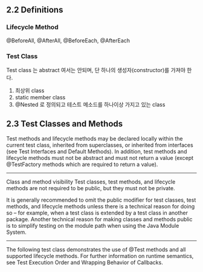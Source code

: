 ## 2.2 Definitions
### Lifecycle Method
@BeforeAll, @AfterAll, @BeforeEach, @AfterEach

### Test Class
Test class 는 abstract 여서는 안되며, 단 하나의 생성자(constructor)를 가져야 한다.
1. 최상위 class
2. static member class 
3. @Nested 로 정의되고 테스트 메소드를 하나이상 가지고 있는 class

## 2.3 Test Classes and Methods
Test methods and lifecycle methods may be declared locally within the current test class, inherited from superclasses, or inherited from interfaces (see Test Interfaces and Default Methods). In addition, test methods and lifecycle methods must not be abstract and must not return a value (except @TestFactory methods which are required to return a value).

---
Class and method visibility
Test classes, test methods, and lifecycle methods are not required to be public, but they must not be private.

It is generally recommended to omit the public modifier for test classes, test methods, and lifecycle methods unless there is a technical reason for doing so – for example, when a test class is extended by a test class in another package. Another technical reason for making classes and methods public is to simplify testing on the module path when using the Java Module System.

---
The following test class demonstrates the use of @Test methods and all supported lifecycle methods. For further information on runtime semantics, see Test Execution Order and Wrapping Behavior of Callbacks.